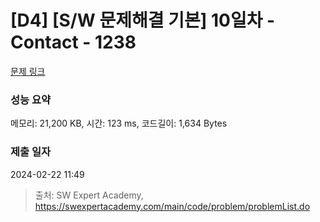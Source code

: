 # [D4] [S/W 문제해결 기본] 10일차 - Contact - 1238 

[문제 링크](https://swexpertacademy.com/main/code/problem/problemDetail.do?contestProbId=AV15B1cKAKwCFAYD) 

### 성능 요약

메모리: 21,200 KB, 시간: 123 ms, 코드길이: 1,634 Bytes

### 제출 일자

2024-02-22 11:49



> 출처: SW Expert Academy, https://swexpertacademy.com/main/code/problem/problemList.do